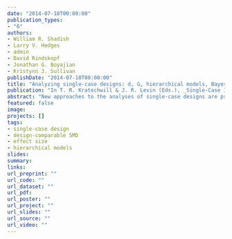 ```yaml
---
date: "2014-07-18T00:00:00"
publication_types:
- "6"
authors:
- William R. Shadish
- Larry V. Hedges
- admin
- David Rindskopf
- Jonathan G. Boyajian
- Kristynn J. Sullivan
publishDate: "2014-07-18T00:00:00"
title: "Analyzing single-case designs: d, G, hierarchical models, Bayesian estimators, generalized additive models, and the hopes and fears of researchers about analyses"
publication: "In T. R. Kratochwill & J. R. Levin (Eds.), _Single-Case Intervention Research: Methodological and Data-Analysis Advances_. Washington, D.C.: American Psychological Association"
abstract: "New approaches to the analyses of single-case designs are proliferating, which some single-case design researchers welcome and others view with skepticism. In this chapter we describe some of the analyses that we have been exploring, all of which can be conceptualized as versions of hierarchical models as a unifying framework. The approaches include a d-statistic for the (AB)k design that estimates the same parameter as the usual between-groups d-statistic, Bayesian approaches to the same and similar models, hierarchical generalized linear models that model outcomes as binomial or Poisson rather than the usual assumptions of normality, and semiparametric generalized additive models that allow diagnosis of trend and linearity. Throughout, we illustrate the analyses using a common example and show how the different analyses provide different insights into the data. We conclude with a discussion of potential criticisms and skepticism expressed by some researchers about such analyses, along with reasons why the field is increasingly likely to develop and use such analyses despite the criticisms."
featured: false
image: 
projects: []
tags: 
- single-case design
- design-comparable SMD
- effect size
- hierarchical models
slides: 
summary: 
links:
url_preprint: ""
url_code: ""
url_dataset: ""
url_pdf: 
url_poster: ""
url_project: ""
url_slides: ""
url_source: ""
url_video: ""
---
```

